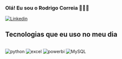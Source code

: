 ### Olá! Eu sou o Rodrigo Correia 👨🏽‍💻

[![Linkedin](https://img.shields.io/badge/LinkedIn-0077B5?style=for-the-badge&logo=linkedin&logoColor=white)](https://www.linkedin.com/in/rodrigo-correia-/)


## Tecnologias que eu uso no meu dia

<div style="display: inline_block"></br>
<img aling="center" alt="python" src="https://img.shields.io/badge/Python-14354C?style=for-the-badge&logo=python&logoColor=white">
<img aling="center" alt="excel" src="https://img.shields.io/badge/Microsoft_Excel-217346?style=for-the-badge&logo=microsoft-excel&logoColor=white">
<img aling="center" alt="powerbi" src="https://img.shields.io/badge/PowerBI-F2C811?style=for-the-badge&logo=Power%20BI&logoColor=white">
<img aling="center" alt="MySQL" src= "https://img.shields.io/badge/MySQL-00000F?style=for-the-badge&logo=mysql&logoColor=white">
</div><br/>
